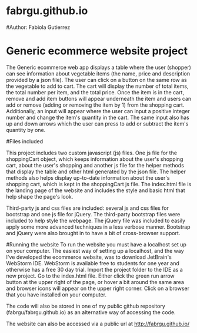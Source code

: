 # fabrgu.github.io

#Author: Fabiola Gutierrez

# Generic ecommerce website project

The Generic ecommerce web app displays a table where the user (shopper) can see information about vegetable items 
(the name, price and description provided by a json file). The user can click on a button on the same row as 
the vegetable to add to cart. The cart will display the number of total items, the total number per item, and the total price. 
Once the item is in the cart, remove and add item buttons will appear underneath the item and users can add or remove (adding 
or removing the item by 1) from the shopping cart. Additionally, an input will appear where the user can input a 
positive integer number and change the item's quantity in the cart. The same input also has up and down arrows which the user can press to add or subtract the item's quantity by one.

#Files included

This project includes two custom javascript (js) files. One js file for the shoppingCart object, which keeps information about the user's shopping cart, 
about the user's shopping and another js file for the helper methods that display the table and other html generated by the json file. 
The helper methods also helps display up-to-date information about the user's shopping cart, which is kept in the shoppingCart js file.
The index.html file is the landing page of the website and includes the style and basic html that help shape the page's look.

Third-party js and css files are included: several js and css files for bootstrap  and one js file for jQuery. 
The third-party bootstrap files were included to help style the webpage. The jQuery file was included to easily apply
some more advanced techniques in a less verbose manner. Bootstrap and jQuery were also brought in to have a bit of cross-browser
support.

#Running the website
To run the website you must have a localhost set up on your computer. The easiest way of setting up a localhost, and the 
way I've developed the ecommerce website, was to download JetBrain's WebStorm IDE. WebStorm is available free to students for one year and otherwise has a free 30 day trial. Import the project folder to the IDE as
a new project. Go to the index.html file. Either click the green run arrow button at the upper right of the page, or hover a bit
around the same area and browser icons will appear on the upper right corner. Click on a browser that you have installed on your
computer. 

The code will also be stored in one of my public github repository (fabrgu/fabrgu.github.io) as an alternative way of accessing the code.

The website can also be accessed via a public url at http://fabrgu.github.io/
